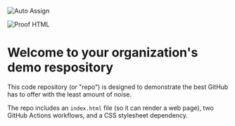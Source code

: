 ![Auto Assign](https://github.com/FitProgressApp/demo-repository/actions/workflows/auto-assign.yml/badge.svg)

![Proof HTML](https://github.com/FitProgressApp/demo-repository/actions/workflows/proof-html.yml/badge.svg)

# Welcome to your organization's demo respository
This code repository (or "repo") is designed to demonstrate the best GitHub has to offer with the least amount of noise.

The repo includes an `index.html` file (so it can render a web page), two GitHub Actions workflows, and a CSS stylesheet dependency.
